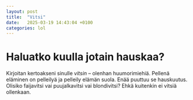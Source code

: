 ```yaml
---
layout: post
title:  "Vitsi"
date:   2025-03-19 14:43:04 +0100
categories: lol
---
```

# Haluatko kuulla jotain hauskaa?
Kirjoitan kertoakseni sinulle *vitsin* – olenhan huumorimiehiä. Pellenä eläminen on pelleilyä ja pelleily elämän suola. Enää puuttuu se hauskuutus. Olisiko faijavitsi vai puujalkavitsi vai blondivitsi? Ehkä kuitenkin ei vitsiä ollenkaan. 